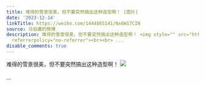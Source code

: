 ```yaml
---
title: 难得的雪景很美，但不要突然搞出这种造型啊！ [图片]
date: '2023-12-14'
linkTitle: https://weibo.com/1444865141/Nx6W17CIN
source: 马伯庸的微博
description: 难得的雪景很美，但不要突然搞出这种造型啊！ <img style="" src="https://tvax2.sinaimg.cn/large/001zMvqtly1hkthkjav3xj63b04eokjn02.jpg"
  referrerpolicy="no-referrer"><br><br> ...
disable_comments: true
---
```

难得的雪景很美，但不要突然搞出这种造型啊！ <img style="" src="https://tvax2.sinaimg.cn/large/001zMvqtly1hkthkjav3xj63b04eokjn02.jpg" referrerpolicy="no-referrer"><br><br> ...